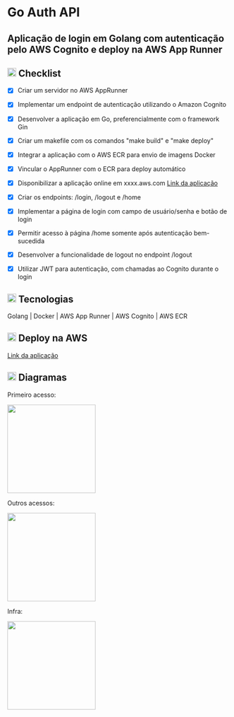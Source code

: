 # Go Auth API


## Aplicação de login em Golang com autenticação pelo AWS Cognito e deploy na AWS App Runner


## <img src="https://cdn-icons-png.flaticon.com/24/2666/2666505.png" width="20" /> Checklist

- [x] Criar um servidor no AWS AppRunner
- [x] Implementar um endpoint de autenticação utilizando o Amazon Cognito
- [x] Desenvolver a aplicação em Go, preferencialmente com o framework Gin
- [x] Criar um makefile com os comandos "make build" e "make deploy"
- [x] Integrar a aplicação com o AWS ECR para envio de imagens Docker
- [x] Vincular o AppRunner com o ECR para deploy automático
- [x] Disponibilizar a aplicação online em xxxx.aws.com [Link da aplicação](https://mckia3dckg.us-east-1.awsapprunner.com)
- [x] Criar os endpoints: /login, /logout e /home
- [x] Implementar a página de login com campo de usuário/senha e botão de login
- [x] Permitir acesso à página /home somente após autenticação bem-sucedida
- [x] Desenvolver a funcionalidade de logout no endpoint /logout
- [x] Utilizar JWT para autenticação, com chamadas ao Cognito durante o login


## <img src="https://cdn-icons-png.flaticon.com/24/2276/2276313.png" width="20" /> Tecnologias

Golang | Docker | AWS App Runner | AWS Cognito | AWS ECR


## <img src="https://cdn-icons-png.flaticon.com/24/5050/5050273.png" width="20" /> Deploy na AWS

[Link da aplicação](https://mckia3dckg.us-east-1.awsapprunner.com)


## <img src="https://cdn-icons-png.flaticon.com/128/10786/10786711.png" width="20" /> Diagramas

Primeiro acesso:

<img height="200px" src="https://github.com/anavollu/go-auth-api/assets/25857063/5c5e0bbc-1ac3-404e-80c5-97779d0308be" />

Outros acessos:

<img height="200px" src="https://github.com/anavollu/go-auth-api/assets/25857063/7231a66a-deda-4303-9d01-a363fcf403ee" />

Infra:

<img height="200px" src="https://github.com/anavollu/go-auth-api/assets/25857063/5141185a-3ba8-483a-bc8b-ccb61f358fb7" />
